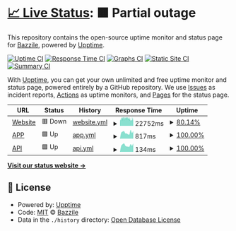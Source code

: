 # [📈 Live Status](https://monitoring.bazzile.ch): <!--live status--> **🟧 Partial outage**

This repository contains the open-source uptime monitor and status page for [Bazzile](https://monitoring.bazzile.ch), powered by [Upptime](https://github.com/upptime/upptime).

[![Uptime CI](https://github.com/bazziletech/monitoring/workflows/Uptime%20CI/badge.svg)](https://github.com/bazziletech/monitoring/actions?query=workflow%3A%22Uptime+CI%22)
[![Response Time CI](https://github.com/bazziletech/monitoring/workflows/Response%20Time%20CI/badge.svg)](https://github.com/bazziletech/monitoring/actions?query=workflow%3A%22Response+Time+CI%22)
[![Graphs CI](https://github.com/bazziletech/monitoring/workflows/Graphs%20CI/badge.svg)](https://github.com/bazziletech/monitoring/actions?query=workflow%3A%22Graphs+CI%22)
[![Static Site CI](https://github.com/bazziletech/monitoring/workflows/Static%20Site%20CI/badge.svg)](https://github.com/bazziletech/monitoring/actions?query=workflow%3A%22Static+Site+CI%22)
[![Summary CI](https://github.com/bazziletech/monitoring/workflows/Summary%20CI/badge.svg)](https://github.com/bazziletech/monitoring/actions?query=workflow%3A%22Summary+CI%22)

With [Upptime](https://upptime.js.org), you can get your own unlimited and free uptime monitor and status page, powered entirely by a GitHub repository. We use [Issues](https://github.com/bazziletech/monitoring/issues) as incident reports, [Actions](https://github.com/bazziletech/monitoring/actions) as uptime monitors, and [Pages](https://monitoring.bazzile.ch) for the status page.

<!--start: status pages-->
<!-- This summary is generated by Upptime (https://github.com/upptime/upptime) -->
<!-- Do not edit this manually, your changes will be overwritten -->
<!-- prettier-ignore -->
| URL | Status | History | Response Time | Uptime |
| --- | ------ | ------- | ------------- | ------ |
| <img alt="" src="https://icons.duckduckgo.com/ip3/www.bazzile.com.ico" height="13"> [Website](https://www.bazzile.com) | 🟥 Down | [website.yml](https://github.com/bazziletech/monitoring/commits/HEAD/history/website.yml) | <details><summary><img alt="Response time graph" src="./graphs/website/response-time-week.png" height="20"> 22752ms</summary><br><a href="https://monitoring.bazzile.ch/history/website"><img alt="Response time 7242" src="https://img.shields.io/endpoint?url=https%3A%2F%2Fraw.githubusercontent.com%2Fbazziletech%2Fmonitoring%2FHEAD%2Fapi%2Fwebsite%2Fresponse-time.json"></a><br><a href="https://monitoring.bazzile.ch/history/website"><img alt="24-hour response time 19974" src="https://img.shields.io/endpoint?url=https%3A%2F%2Fraw.githubusercontent.com%2Fbazziletech%2Fmonitoring%2FHEAD%2Fapi%2Fwebsite%2Fresponse-time-day.json"></a><br><a href="https://monitoring.bazzile.ch/history/website"><img alt="7-day response time 22752" src="https://img.shields.io/endpoint?url=https%3A%2F%2Fraw.githubusercontent.com%2Fbazziletech%2Fmonitoring%2FHEAD%2Fapi%2Fwebsite%2Fresponse-time-week.json"></a><br><a href="https://monitoring.bazzile.ch/history/website"><img alt="30-day response time 19945" src="https://img.shields.io/endpoint?url=https%3A%2F%2Fraw.githubusercontent.com%2Fbazziletech%2Fmonitoring%2FHEAD%2Fapi%2Fwebsite%2Fresponse-time-month.json"></a><br><a href="https://monitoring.bazzile.ch/history/website"><img alt="1-year response time 8322" src="https://img.shields.io/endpoint?url=https%3A%2F%2Fraw.githubusercontent.com%2Fbazziletech%2Fmonitoring%2FHEAD%2Fapi%2Fwebsite%2Fresponse-time-year.json"></a></details> | <details><summary><a href="https://monitoring.bazzile.ch/history/website">80.14%</a></summary><a href="https://monitoring.bazzile.ch/history/website"><img alt="All-time uptime 99.27%" src="https://img.shields.io/endpoint?url=https%3A%2F%2Fraw.githubusercontent.com%2Fbazziletech%2Fmonitoring%2FHEAD%2Fapi%2Fwebsite%2Fuptime.json"></a><br><a href="https://monitoring.bazzile.ch/history/website"><img alt="24-hour uptime 84.03%" src="https://img.shields.io/endpoint?url=https%3A%2F%2Fraw.githubusercontent.com%2Fbazziletech%2Fmonitoring%2FHEAD%2Fapi%2Fwebsite%2Fuptime-day.json"></a><br><a href="https://monitoring.bazzile.ch/history/website"><img alt="7-day uptime 80.14%" src="https://img.shields.io/endpoint?url=https%3A%2F%2Fraw.githubusercontent.com%2Fbazziletech%2Fmonitoring%2FHEAD%2Fapi%2Fwebsite%2Fuptime-week.json"></a><br><a href="https://monitoring.bazzile.ch/history/website"><img alt="30-day uptime 94.70%" src="https://img.shields.io/endpoint?url=https%3A%2F%2Fraw.githubusercontent.com%2Fbazziletech%2Fmonitoring%2FHEAD%2Fapi%2Fwebsite%2Fuptime-month.json"></a><br><a href="https://monitoring.bazzile.ch/history/website"><img alt="1-year uptime 99.05%" src="https://img.shields.io/endpoint?url=https%3A%2F%2Fraw.githubusercontent.com%2Fbazziletech%2Fmonitoring%2FHEAD%2Fapi%2Fwebsite%2Fuptime-year.json"></a></details>
| <img alt="" src="https://icons.duckduckgo.com/ip3/www.bazzile.app.ico" height="13"> [APP](https://www.bazzile.app) | 🟩 Up | [app.yml](https://github.com/bazziletech/monitoring/commits/HEAD/history/app.yml) | <details><summary><img alt="Response time graph" src="./graphs/app/response-time-week.png" height="20"> 817ms</summary><br><a href="https://monitoring.bazzile.ch/history/app"><img alt="Response time 770" src="https://img.shields.io/endpoint?url=https%3A%2F%2Fraw.githubusercontent.com%2Fbazziletech%2Fmonitoring%2FHEAD%2Fapi%2Fapp%2Fresponse-time.json"></a><br><a href="https://monitoring.bazzile.ch/history/app"><img alt="24-hour response time 1020" src="https://img.shields.io/endpoint?url=https%3A%2F%2Fraw.githubusercontent.com%2Fbazziletech%2Fmonitoring%2FHEAD%2Fapi%2Fapp%2Fresponse-time-day.json"></a><br><a href="https://monitoring.bazzile.ch/history/app"><img alt="7-day response time 817" src="https://img.shields.io/endpoint?url=https%3A%2F%2Fraw.githubusercontent.com%2Fbazziletech%2Fmonitoring%2FHEAD%2Fapi%2Fapp%2Fresponse-time-week.json"></a><br><a href="https://monitoring.bazzile.ch/history/app"><img alt="30-day response time 756" src="https://img.shields.io/endpoint?url=https%3A%2F%2Fraw.githubusercontent.com%2Fbazziletech%2Fmonitoring%2FHEAD%2Fapi%2Fapp%2Fresponse-time-month.json"></a><br><a href="https://monitoring.bazzile.ch/history/app"><img alt="1-year response time 765" src="https://img.shields.io/endpoint?url=https%3A%2F%2Fraw.githubusercontent.com%2Fbazziletech%2Fmonitoring%2FHEAD%2Fapi%2Fapp%2Fresponse-time-year.json"></a></details> | <details><summary><a href="https://monitoring.bazzile.ch/history/app">100.00%</a></summary><a href="https://monitoring.bazzile.ch/history/app"><img alt="All-time uptime 99.75%" src="https://img.shields.io/endpoint?url=https%3A%2F%2Fraw.githubusercontent.com%2Fbazziletech%2Fmonitoring%2FHEAD%2Fapi%2Fapp%2Fuptime.json"></a><br><a href="https://monitoring.bazzile.ch/history/app"><img alt="24-hour uptime 100.00%" src="https://img.shields.io/endpoint?url=https%3A%2F%2Fraw.githubusercontent.com%2Fbazziletech%2Fmonitoring%2FHEAD%2Fapi%2Fapp%2Fuptime-day.json"></a><br><a href="https://monitoring.bazzile.ch/history/app"><img alt="7-day uptime 100.00%" src="https://img.shields.io/endpoint?url=https%3A%2F%2Fraw.githubusercontent.com%2Fbazziletech%2Fmonitoring%2FHEAD%2Fapi%2Fapp%2Fuptime-week.json"></a><br><a href="https://monitoring.bazzile.ch/history/app"><img alt="30-day uptime 100.00%" src="https://img.shields.io/endpoint?url=https%3A%2F%2Fraw.githubusercontent.com%2Fbazziletech%2Fmonitoring%2FHEAD%2Fapi%2Fapp%2Fuptime-month.json"></a><br><a href="https://monitoring.bazzile.ch/history/app"><img alt="1-year uptime 99.94%" src="https://img.shields.io/endpoint?url=https%3A%2F%2Fraw.githubusercontent.com%2Fbazziletech%2Fmonitoring%2FHEAD%2Fapi%2Fapp%2Fuptime-year.json"></a></details>
| <img alt="" src="https://icons.duckduckgo.com/ip3/www.bazzile.app.ico" height="13"> [API](https://www.bazzile.app/api) | 🟩 Up | [api.yml](https://github.com/bazziletech/monitoring/commits/HEAD/history/api.yml) | <details><summary><img alt="Response time graph" src="./graphs/api/response-time-week.png" height="20"> 134ms</summary><br><a href="https://monitoring.bazzile.ch/history/api"><img alt="Response time 130" src="https://img.shields.io/endpoint?url=https%3A%2F%2Fraw.githubusercontent.com%2Fbazziletech%2Fmonitoring%2FHEAD%2Fapi%2Fapi%2Fresponse-time.json"></a><br><a href="https://monitoring.bazzile.ch/history/api"><img alt="24-hour response time 171" src="https://img.shields.io/endpoint?url=https%3A%2F%2Fraw.githubusercontent.com%2Fbazziletech%2Fmonitoring%2FHEAD%2Fapi%2Fapi%2Fresponse-time-day.json"></a><br><a href="https://monitoring.bazzile.ch/history/api"><img alt="7-day response time 134" src="https://img.shields.io/endpoint?url=https%3A%2F%2Fraw.githubusercontent.com%2Fbazziletech%2Fmonitoring%2FHEAD%2Fapi%2Fapi%2Fresponse-time-week.json"></a><br><a href="https://monitoring.bazzile.ch/history/api"><img alt="30-day response time 127" src="https://img.shields.io/endpoint?url=https%3A%2F%2Fraw.githubusercontent.com%2Fbazziletech%2Fmonitoring%2FHEAD%2Fapi%2Fapi%2Fresponse-time-month.json"></a><br><a href="https://monitoring.bazzile.ch/history/api"><img alt="1-year response time 129" src="https://img.shields.io/endpoint?url=https%3A%2F%2Fraw.githubusercontent.com%2Fbazziletech%2Fmonitoring%2FHEAD%2Fapi%2Fapi%2Fresponse-time-year.json"></a></details> | <details><summary><a href="https://monitoring.bazzile.ch/history/api">100.00%</a></summary><a href="https://monitoring.bazzile.ch/history/api"><img alt="All-time uptime 99.77%" src="https://img.shields.io/endpoint?url=https%3A%2F%2Fraw.githubusercontent.com%2Fbazziletech%2Fmonitoring%2FHEAD%2Fapi%2Fapi%2Fuptime.json"></a><br><a href="https://monitoring.bazzile.ch/history/api"><img alt="24-hour uptime 100.00%" src="https://img.shields.io/endpoint?url=https%3A%2F%2Fraw.githubusercontent.com%2Fbazziletech%2Fmonitoring%2FHEAD%2Fapi%2Fapi%2Fuptime-day.json"></a><br><a href="https://monitoring.bazzile.ch/history/api"><img alt="7-day uptime 100.00%" src="https://img.shields.io/endpoint?url=https%3A%2F%2Fraw.githubusercontent.com%2Fbazziletech%2Fmonitoring%2FHEAD%2Fapi%2Fapi%2Fuptime-week.json"></a><br><a href="https://monitoring.bazzile.ch/history/api"><img alt="30-day uptime 100.00%" src="https://img.shields.io/endpoint?url=https%3A%2F%2Fraw.githubusercontent.com%2Fbazziletech%2Fmonitoring%2FHEAD%2Fapi%2Fapi%2Fuptime-month.json"></a><br><a href="https://monitoring.bazzile.ch/history/api"><img alt="1-year uptime 99.94%" src="https://img.shields.io/endpoint?url=https%3A%2F%2Fraw.githubusercontent.com%2Fbazziletech%2Fmonitoring%2FHEAD%2Fapi%2Fapi%2Fuptime-year.json"></a></details>

<!--end: status pages-->

[**Visit our status website →**](https://monitoring.bazzile.ch)

## 📄 License

- Powered by: [Upptime](https://github.com/upptime/upptime)
- Code: [MIT](./LICENSE) © [Bazzile](https://monitoring.bazzile.ch)
- Data in the `./history` directory: [Open Database License](https://opendatacommons.org/licenses/odbl/1-0/)
